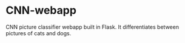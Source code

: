 # CNN-webapp 
CNN picture classifier webapp built in Flask. It differentiates between pictures of cats and dogs.
